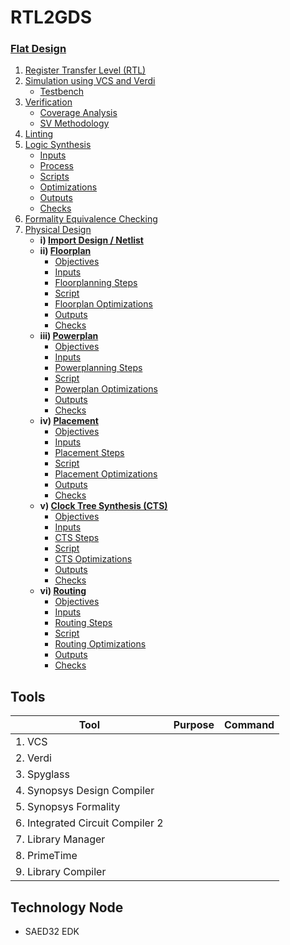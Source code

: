# RTL2GDS

### [Flat Design](Flat_Design/README.md#flat-design)

1. [Register Transfer Level (RTL)](Flat_Design/README.md#register-transfer-level-rtl)  
2. [Simulation using VCS and Verdi](Flat_Design/README.md#simulation-using-vcs-and-verdi)  
   - [Testbench](Flat_Design/README.md#testbench)  
3. [Verification](Flat_Design/README.md#verification)  
   - [Coverage Analysis](Flat_Design/README.md#coverage-analysis)  
   - [SV Methodology](Flat_Design/README.md#sv-methodology)  
4. [Linting](Flat_Design/README.md#linting)  
5. [Logic Synthesis](Flat_Design/README.md#logic-synthesis)  
   - [Inputs](Flat_Design/README.md#logic-synthesis-inputs)  
   - [Process](Flat_Design/README.md#logic-synthesis-process)  
   - [Scripts](Flat_Design/README.md#logic-synthesis-scripts)  
   - [Optimizations](Flat_Design/README.md#logic-synthesis-optimizations)  
   - [Outputs](Flat_Design/README.md#logic-synthesis-outputs)  
   - [Checks](Flat_Design/README.md#logic-synthesis-checks)  
6. [Formality Equivalence Checking](Flat_Design/README.md#formality-equivalence-checking)  
7. [Physical Design](Flat_Design/README.md#physical-design)  
   - **i) [Import Design / Netlist](Flat_Design/README.md#import-design--netlist)**  
   - **ii) [Floorplan](Flat_Design/README.md#floorplan)**  
     - [Objectives](Flat_Design/README.md#objectives)  
     - [Inputs](Flat_Design/README.md#inputs)  
     - [Floorplanning Steps](Flat_Design/README.md#floorplanning-steps)  
     - [Script](Flat_Design/README.md#script)  
     - [Floorplan Optimizations](Flat_Design/README.md#floorplan-optimizations)  
     - [Outputs](Flat_Design/README.md#outputs)  
     - [Checks](Flat_Design/README.md#checks)  
   - **iii) [Powerplan](Flat_Design/README.md#powerplan)**  
     - [Objectives](Flat_Design/README.md#objectives)  
     - [Inputs](Flat_Design/README.md#inputs)  
     - [Powerplanning Steps](Flat_Design/README.md#powerplanning-steps)  
     - [Script](Flat_Design/README.md#script)  
     - [Powerplan Optimizations](Flat_Design/README.md#powerplan-optimizations)  
     - [Outputs](Flat_Design/README.md#outputs)  
     - [Checks](Flat_Design/README.md#checks)  
   - **iv) [Placement](Flat_Design/README.md#placement)**  
     - [Objectives](Flat_Design/README.md#objectives)  
     - [Inputs](Flat_Design/README.md#inputs)  
     - [Placement Steps](Flat_Design/README.md#placement-steps)  
     - [Script](Flat_Design/README.md#script)  
     - [Placement Optimizations](Flat_Design/README.md#placement-optimizations)  
     - [Outputs](Flat_Design/README.md#outputs)  
     - [Checks](Flat_Design/README.md#checks)  
   - **v) [Clock Tree Synthesis (CTS)](Flat_Design/README.md#clock-tree-synthesis-cts)**  
     - [Objectives](Flat_Design/README.md#objectives)  
     - [Inputs](Flat_Design/README.md#inputs)  
     - [CTS Steps](Flat_Design/README.md#cts-steps)  
     - [Script](Flat_Design/README.md#script)  
     - [CTS Optimizations](Flat_Design/README.md#cts-optimizations)  
     - [Outputs](Flat_Design/README.md#outputs)  
     - [Checks](Flat_Design/README.md#checks)  
   - **vi) [Routing](Flat_Design/README.md#routing)**  
     - [Objectives](Flat_Design/README.md#objectives)  
     - [Inputs](Flat_Design/README.md#inputs)  
     - [Routing Steps](Flat_Design/README.md#routing-steps)  
     - [Script](Flat_Design/README.md#script)  
     - [Routing Optimizations](Flat_Design/README.md#routing-optimizations)  
     - [Outputs](Flat_Design/README.md#outputs)  
     - [Checks](Flat_Design/README.md#checks)  

## Tools

| Tool                             | Purpose        | Command |
|----------------------------------|----------------|---------|
| 1. VCS                           |                |         |
| 2. Verdi                         |                |         |
| 3. Spyglass                      |                |         |
| 4. Synopsys Design Compiler      |                |         |
| 5. Synopsys Formality            |                |         |
| 6. Integrated Circuit Compiler 2 |                |         |
| 7. Library Manager               |                |         |
| 8. PrimeTime                     |                |         |
| 9. Library Compiler              |                |         |


## Technology Node
- SAED32 EDK


   

